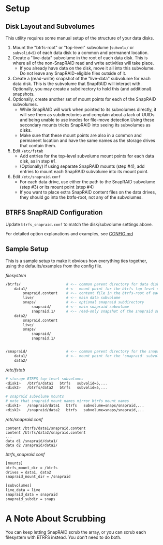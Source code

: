 # Setup

## Disk Layout and Subvolumes

This utility requires some manual setup of the structure of your data disks.

1. Mount the "btrfs-root" or "top-level" subvolume (`subvol=/` or `subvolid=5`) of each data disk to a common and permanent location.
1. Create a "live-data" subvolume in the root of each data disk. This is where all of the non-SnapRAID read and write activities will take place.
   - If you already have data on the disk, move it all into this subvolume. Do not leave any SnapRAID-eligible files outside of it.
1. Create a (read-write) snapshot of the "live-data" subvolume for each data disk. This is the subvolume that SnapRAID will interact with. Optionally, you may create a subdirectory to hold this (and additional) snapshots.
1. Optionally, create another set of mount points for each of the SnapRAID subvolumes.
   - While SnapRAID will work when pointed to its subvolumes directly, it will see them as subdirectories and complain about a lack of UUIDs and being unable to use inodes for file-move detection.Using these secondary mounts tricks SnapRAID into seeing its subvolumes as disks.
   - Make sure that these mount points are also in a common and permanent location and have the same names as the storage drives that contain them.
1. Edit `/etc/fstab`
   - Add entries for the top-level subvolume mount points for each data disk, as in step #1.
   - (Optionally) If using separate SnapRAID mounts (step #4), add entries to mount each SnapRAID subvolume into its mount point.
1. Edit `/etc/snapraid.conf`
   - For each data drive, use either the path to the SnapRAID subvolume (step #3) or its mount point (step #4)
   - If you want to place extra SnapRAID content files on the data drives, they should go into the btrfs-root, not any of the subvolumes.

## BTRFS SnapRAID Configuration

Update `btrfs_snapraid.conf` to match the disk/subvolume settings above.

For detailed option explanations and examples, see [CONFIG.md](CONFIG.md)

## Sample Setup

This is a sample setup to make it obvious how everything ties together, using the defaults/examples from the config file.

_filesystem_

```sh
/btrfs/						# <-- common parent directory for data disk mount points
    data1/                  # <-- mount point for the btrfs top-level subvolume for disk1
        snapraid.content    # <-- content file in the btrfs-root of each disk
        live/               # <-- main data subvolume
        snaps/              # <-- optional snapraid subdirectory
            snapraid/       # <-- main snapraid subvolume
            snapraid.1/     # <-- read-only snapshot of the snapraid subvolume
    data2/
        snapraid.content
        live/
        snaps/
            snapraid/
            snapraid.1/


/snapraid/					# <-- common parent directory for the snapraid mount points
    data1/  				# <-- mount point for the 'snapraid' subvolume on disk1
    data2/
```

_/etc/fstab_

```sh
# storage BTRFS top-level subvolumes
<disk1>   /btrfs/data1   btrfs   subvolid=5,...
<disk2>   /btrfs/data2   btrfs   subvolid=5,...

# snapraid subvolume mounts
# note that snapraid mount names mirror btrfs mount names
<disk1>   /snapraid/data1   btrfs   subvolume=snaps/snapraid,...
<disk2>   /snapraid/data2   btrfs   subvolume=snaps/snapraid,...
```

_/etc/snapraid.conf_

```
content /btrfs/data1/snapraid.content
content /btrfs/data2/snapraid.content
...
data d1 /snapraid/data1/
data d2 /snapraid/data2/
```

_btrfs_snapraid.conf_

```bash
[mounts]
btrfs_mount_dir = /btrfs
drives = data1, data2
snapraid_mount_dir = /snapraid

[subvolumes]
live_data = live
snapraid_data = snapraid
snapraid_subdir = snaps
```

# A Note About Scrubbing

You can keep letting SnapRAID scrub the array, or you can scrub each filesystem with BTRFS instead. You don't need to do both.
